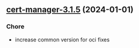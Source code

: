 

## [cert-manager-3.1.5](https://github.com/truecharts/charts/compare/cert-manager-3.1.4...cert-manager-3.1.5) (2024-01-01)

### Chore



- increase common version for oci fixes
